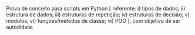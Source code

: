 Prova de conceito para scripts em Python [ referente: i) tipos de dados; ii) estrutura de dados; iii) estruturas de repetição; iv) estruturas de decisão; v) módulos; vi) funções/métodos de classe; vi) POO ], com objetivo de ser autodidata.

